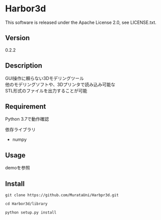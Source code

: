 Harbor3d
====

This software is released under the Apache License 2.0, see LICENSE.txt.

## Version

0.2.2

## Description

GUI操作に頼らない3Dモデリングツール  
他のモデリングソフトや、3Dプリンタで読み込み可能な  
STL形式のファイルを出力することが可能

## Requirement

Python 3.7で動作確認

依存ライブラリ
* numpy

## Usage

demoを参照

## Install

```
git clone https://github.com/MurataUni/Harbpr3d.git

cd Harbor3d/library

python setup.py install
```

